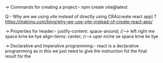 -> Commands for creating a project:-
   npm create vite@latest

Q:- Why are we using vite instead of directly using CRA(create react app) ?
    https://makimo.com/blog/why-we-use-vite-instead-of-create-react-app/

-> Properties for header:-
    justify-content: space-around; //--> left right me space krne ke liye
    align-items: center; //--> uper niche se space krne ke liye

-> Declarative and Imperative programming:-
  react is a declarative programming as in this we just need to give the instruction fot the final result for the 
